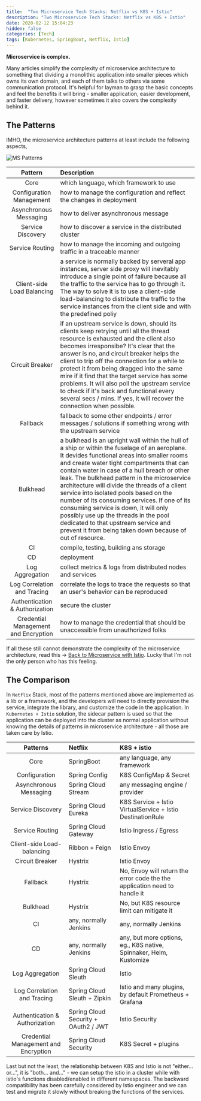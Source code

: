 ```yaml
---
title:  "Two Microservice Tech Stacks: Netflix vs K8S + Istio"
description: "Two Microservice Tech Stacks: Netflix vs K8S + Istio"
date: 2020-02-12 15:04:23
hidden: false
categories: [Tech]
tags: [Kubernetes, SpringBoot, Netflix, Istio]
---
```


**Microservice is complex.**

Many articles simplify the complexity of microservice architecture to something that dividing a monolithic application into smaller pieces which owns its own domain, and each of them talks to others via some communication protocol. It's helpful for layman to grasp the basic concepts and feel the benefits it will bring - smaller application, easier development, and faster delivery, however sometimes it also covers the complexity behind it.

## The Patterns

IMHO, the microservice architecture patterns at least include the following aspects,

![MS Patterns]({{site.url}}/images/2020-02-12-netflix-vs-k8s+istio/ms-patterns.png "MS Patterns")

| **Pattern** | **Description** |
|:---------:|:-------------|
| Core | which language, which framework to use |
| Configuration Management | how to manage the configuration and reflect the changes in deployment |
| Asynchronous Messaging | how to deliver asynchronous message |
| Service Discovery | how to discover a service in the distributed cluster |
| Service Routing | how to manage the incoming and outgoing traffic in a traceable manner |
| Client-side Load Balancing | a service is normally backed by serveral app instances, server side proxy will inevitably introduce a single point of failure because all the traffic to the service has to go through it. The way to solve it is to use a client-side load-balancing to distribute the traffic to the service instances from the client side and with the predefined poliy |
| Circuit Breaker | if an upstream service is down, should its clients keep retrying until all the thread resource is exhausted and the client also becomes irresponsibe? It's clear that the answer is no, and circuit breaker helps the client to trip off the connection for a while to protect it from being dragged into the same mire if it find that the target service has some problems. It will also poll the upstream service to check if it's back and functional every several secs / mins. If yes, it will recover the connection when possible. |
| Fallback | fallback to some other endpoints / error messages / solutions if something wrong with the upstream service |
| Bulkhead | a bulkhead is an upright wall within the hull of a ship or within the fuselage of an aeroplane. It devides functional areas into smaller rooms and create water tight compartments that can contain water in case of a hull breach or other leak. The bulkhead pattern in the microservice architecture will divide the threads of a client service into isolated pools based on the number of its consuming services. If one of its consuming service is down, it will only possibly use up the threads in the pool dedicated to that upstream service and prevent it from being taken down because of out of resource. |
| CI | compile, testing, building ans storage |
| CD | deployment |
| Log Aggregation | collect metrics & logs from distributed nodes and services |
| Log Correlation and Tracing | correlate the logs to trace the requests so that an user's behavior can be reproduced |
| Authentication & Authorization | secure the cluster |
| Credential Management and Encryption | how to manage the credential that should be unaccessible from unauthorized folks |

If all these still cannot demonstrate the complexity of the microservice architecture, read this -> [Back to Microservice with Istio](https://medium.com/google-cloud/back-to-microservices-with-istio-p1-827c872daa53). Lucky that I'm not the only person who has this feeling.

## The Comparison

In `Netflix` Stack, most of the patterns mentioned above are implemented as a lib or a framework, and the developers will need to directly provision the service, integrate the library, and customize the code in the application. In `Kubernetes + Istio` solution, the sidecar pattern is used so that the application can be deployed into the cluster as normal application without knowing the details of patterns in microservice architecture - all those are taken care by Istio.

| **Patterns** | **Netflix** | **K8S + istio** |
|:------------:|:------------|:-----------------|
| Core | SpringBoot | any language, any framework |
| Configuration | Spring Config | K8S ConfigMap & Secret |
| Asynchronous Messaging | Spring Cloud Stream | any messaging engine / provider | 
| Service Discovery | Spring Cloud Eureka | K8S Service + Istio VirtualService + Istio DestinationRule |
| Service Routing | Spring Cloud Gateway | Istio Ingress / Egress |
| Client-side Load-balancing | Ribbon + Feign | Istio Envoy |
| Circuit Breaker | Hystrix | Istio Envoy |
| Fallback | Hystrix | No, Envoy will return the error code the the application need to handle it |
| Bulkhead | Hystrix | No, but K8S resource limit can mitigate it |
| CI | any, normally Jenkins | any, normally Jenkins |
| CD | any, normally Jenkins | any, but more options, eg., K8S native, Spinnaker, Helm, Kustomize |
| Log Aggregation | Spring Cloud Sleuth | Istio |
| Log Correlation and Tracing | Spring Cloud Sleuth + Zipkin | Istio and many plugins, by default Prometheus + Grafana |
| Authentication & Authorization | Spring Cloud Security + OAuth2 / JWT | Istio Security |
| Credential Management and Encryption | Spring Cloud Security | K8S Secret + plugins |

Last but not the least, the relationship between K8S and Istio is not "either... or...", it is "both... and..." - we can setup the istio in a cluster while with istio's functions disabled/enabled in different namespaces. The backward compatibility has been carefully considered by Istio engineer and we can test and migrate it slowly without breaking the functions of the services.


